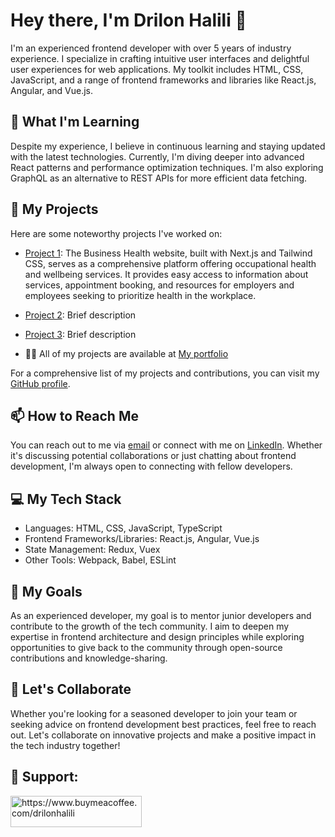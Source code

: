 # Hey there, I'm Drilon Halili 👋

I'm an experienced frontend developer with over 5 years of industry experience. I specialize in crafting intuitive user interfaces and delightful user experiences for web applications. My toolkit includes HTML, CSS, JavaScript, and a range of frontend frameworks and libraries like React.js, Angular, and Vue.js.

## 🌱 What I'm Learning

Despite my experience, I believe in continuous learning and staying updated with the latest technologies. Currently, I'm diving deeper into advanced React patterns and performance optimization techniques. I'm also exploring GraphQL as an alternative to REST APIs for more efficient data fetching.

## 💼 My Projects

Here are some noteworthy projects I've worked on:

- [Project 1](https://www.businesshealth.co.uk/): The Business Health website, built with Next.js and Tailwind CSS, serves as a comprehensive platform offering occupational health and wellbeing services. It provides easy access to information about services, appointment booking, and resources for employers and employees seeking to prioritize health in the workplace.
- [Project 2](link): Brief description
- [Project 3](link): Brief description

- 👨‍💻 All of my projects are available at [My portfolio](https://www.drilonhalili.live/)

For a comprehensive list of my projects and contributions, you can visit my [GitHub profile](https://github.com/drilonhalili).

## 📫 How to Reach Me

You can reach out to me via [email](mailto:drilon.halili@gmail.com) or connect with me on [LinkedIn](linkedin.com/in/drilonhalili/). Whether it's discussing potential collaborations or just chatting about frontend development, I'm always open to connecting with fellow developers.

## 💻 My Tech Stack

- Languages: HTML, CSS, JavaScript, TypeScript
- Frontend Frameworks/Libraries: React.js, Angular, Vue.js
- State Management: Redux, Vuex
- Other Tools: Webpack, Babel, ESLint

## 🚀 My Goals

As an experienced developer, my goal is to mentor junior developers and contribute to the growth of the tech community. I aim to deepen my expertise in frontend architecture and design principles while exploring opportunities to give back to the community through open-source contributions and knowledge-sharing.

## 🤝 Let's Collaborate

Whether you're looking for a seasoned developer to join your team or seeking advice on frontend development best practices, feel free to reach out. Let's collaborate on innovative projects and make a positive impact in the tech industry together!

## 🤝 Support:
<p align="left"><a href="https://www.buymeacoffee.com/https://www.buymeacoffee.com/drilonhalili"> <img align="left" src="https://cdn.buymeacoffee.com/buttons/v2/default-yellow.png" height="50" width="210" alt="https://www.buymeacoffee.com/drilonhalili" /></a></p><br><br>
